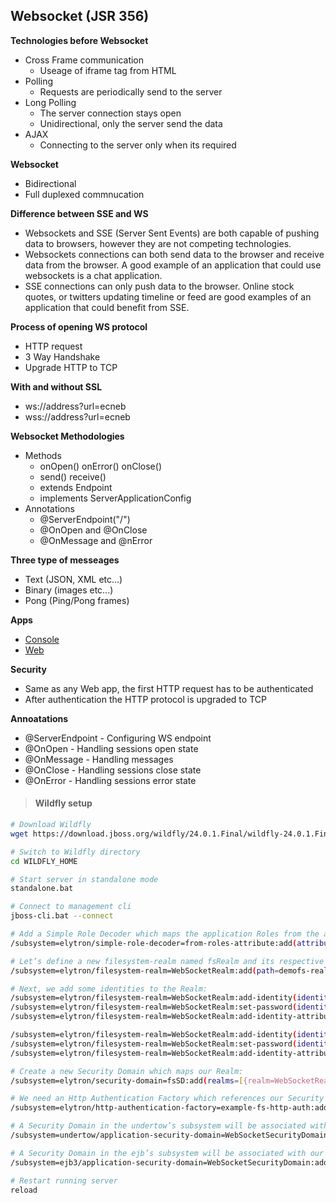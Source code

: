 ## Websocket (JSR 356)

**Technologies before Websocket**
- Cross Frame communication
	- Useage of iframe tag from HTML
- Polling
	- Requests are periodically send to the server
- Long Polling
	- The server connection stays open
	- Unidirectional, only the server send the data
- AJAX
	- Connecting to the server only when its required

**Websocket**
- Bidirectional
- Full duplexed commnucation

**Difference between SSE and WS**
- Websockets and SSE (Server Sent Events) are both capable of pushing data to browsers, however they are not competing technologies.
- Websockets connections can both send data to the browser and receive data from the browser. A good example of an application that could use websockets is a chat application.
- SSE connections can only push data to the browser. Online stock quotes, or twitters updating timeline or feed are good examples of an application that could benefit from SSE.

**Process of opening WS protocol**
- HTTP request
- 3 Way Handshake
- Upgrade HTTP to TCP

**With and without SSL**
- ws://address?url=ecneb
- wss://address?url=ecneb

**Websocket Methodologies**
- Methods
	- onOpen() onError() onClose()
	- send() receive()
	- extends Endpoint
	- implements ServerApplicationConfig
- Annotations
	- @ServerEndpoint("/")
	- @OnOpen and @OnClose
	- @OnMessage and @nError

**Three type of messeages**
- Text (JSON, XML etc...)
- Binary (images etc...)
- Pong (Ping/Pong frames)

**Apps**
- [Console](https://github.com/matebence/ws/tree/master)
- [Web](https://github.com/matebence/ws/tree/web-app)

**Security**
- Same as any Web app, the first HTTP request has to be authenticated
- After authentication the HTTP protocol is upgraded to TCP

**Annoatations**
- @ServerEndpoint - Configuring WS endpoint
- @OnOpen - Handling sessions open state
- @OnMessage - Handling messages
- @OnClose - Handling sessions close state
- @OnError - Handling sessions error state

> #### Wildfly setup

```bash
# Download Wildfly
wget https://download.jboss.org/wildfly/24.0.1.Final/wildfly-24.0.1.Final.zip

# Switch to Wildfly directory
cd WILDFLY_HOME

# Start server in standalone mode
standalone.bat

# Connect to management cli
jboss-cli.bat --connect

# Add a Simple Role Decoder which maps the application Roles from the attribute Roles in the File system.
/subsystem=elytron/simple-role-decoder=from-roles-attribute:add(attribute=Roles)

# Let’s define a new filesystem-realm named fsRealm and its respective path on the file system:
/subsystem=elytron/filesystem-realm=WebSocketRealm:add(path=demofs-realm-users,relative-to=jboss.server.config.dir)

# Next, we add some identities to the Realm:
/subsystem=elytron/filesystem-realm=WebSocketRealm:add-identity(identity=bence)
/subsystem=elytron/filesystem-realm=WebSocketRealm:set-password(identity=bence,clear={password="password123"})
/subsystem=elytron/filesystem-realm=WebSocketRealm:add-identity-attribute(identity=bence,name=Roles, value=["user"])

/subsystem=elytron/filesystem-realm=WebSocketRealm:add-identity(identity=ecneb)
/subsystem=elytron/filesystem-realm=WebSocketRealm:set-password(identity=ecneb,clear={password="password123"})
/subsystem=elytron/filesystem-realm=WebSocketRealm:add-identity-attribute(identity=ecneb,name=Roles, value=["admin"])

# Create a new Security Domain which maps our Realm:
/subsystem=elytron/security-domain=fsSD:add(realms=[{realm=WebSocketRealm,role-decoder=from-roles-attribute}],default-realm=WebSocketRealm,permission-mapper=default-permission-mapper)

# We need an Http Authentication Factory which references our Security Domain:
/subsystem=elytron/http-authentication-factory=example-fs-http-auth:add(http-server-mechanism-factory=global,security-domain=fsSD,mechanism-configurations=[{mechanism-name=BASIC,mechanism-realm-configurations=[{realm-name=RealmUsersRoles}]}])

# A Security Domain in the undertow’s subsystem will be associated with our Http Authentication Factory:
/subsystem=undertow/application-security-domain=WebSocketSecurityDomain:add(http-authentication-factory=example-fs-http-auth)

# A Security Domain in the ejb’s subsystem will be associated with our WebSocketSecurityDomain:
/subsystem=ejb3/application-security-domain=WebSocketSecurityDomain:add(security-domain=fsSD) 

# Restart running server
reload
```
